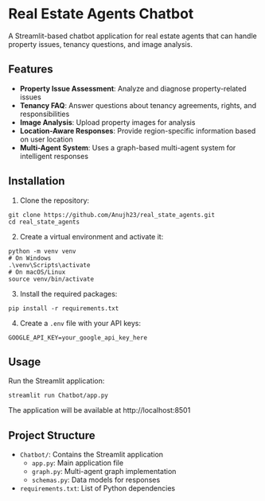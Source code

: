 # Real Estate Agents Chatbot

A Streamlit-based chatbot application for real estate agents that can handle property issues, tenancy questions, and image analysis.

## Features

- **Property Issue Assessment**: Analyze and diagnose property-related issues
- **Tenancy FAQ**: Answer questions about tenancy agreements, rights, and responsibilities
- **Image Analysis**: Upload property images for analysis
- **Location-Aware Responses**: Provide region-specific information based on user location
- **Multi-Agent System**: Uses a graph-based multi-agent system for intelligent responses

## Installation

1. Clone the repository:
```
git clone https://github.com/Anujh23/real_state_agents.git
cd real_state_agents
```

2. Create a virtual environment and activate it:
```
python -m venv venv
# On Windows
.\venv\Scripts\activate
# On macOS/Linux
source venv/bin/activate
```

3. Install the required packages:
```
pip install -r requirements.txt
```

4. Create a `.env` file with your API keys:
```
GOOGLE_API_KEY=your_google_api_key_here
```

## Usage

Run the Streamlit application:
```
streamlit run Chatbot/app.py
```

The application will be available at http://localhost:8501

## Project Structure

- `Chatbot/`: Contains the Streamlit application
  - `app.py`: Main application file
  - `graph.py`: Multi-agent graph implementation
  - `schemas.py`: Data models for responses
- `requirements.txt`: List of Python dependencies

